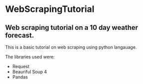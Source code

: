 # WebScrapingTutorial

## Web scraping tutorial on a 10 day weather forecast.

This is a basic tutorial on web scraping using python langauage. 

The libraries used were: 
* Request 
* Beauriful Soup 4
* Pandas




